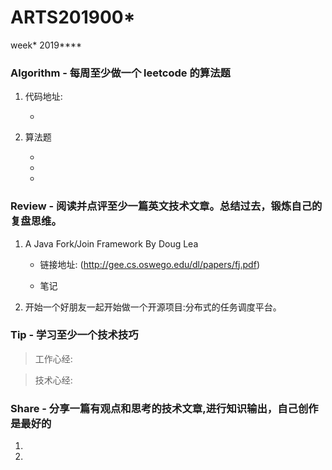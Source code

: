# ARTS201900*
week* 2019****

### Algorithm - 每周至少做一个 leetcode 的算法题

1. 代码地址:

    - 

2. 算法题

    - 
    - 
    - 

### Review  - 阅读并点评至少一篇英文技术文章。总结过去，锻炼自己的复盘思维。

1. A Java Fork/Join Framework By Doug Lea

    - 链接地址: (http://gee.cs.oswego.edu/dl/papers/fj.pdf)

    - 笔记
    
2. 开始一个好朋友一起开始做一个开源项目:分布式的任务调度平台。

### Tip - 学习至少一个技术技巧

> 工作心经:

> 技术心经:


### Share - 分享一篇有观点和思考的技术文章,进行知识输出，自己创作是最好的

1. 
2. 

    
  
    

